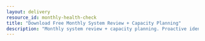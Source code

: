 ```yaml
---
layout: delivery
resource_id: monthly-health-check
title: "Download Free Monthly System Review + Capacity Planning"
description: "Monthly system review + capacity planning. Proactive identification of scaling needs."
---
```


